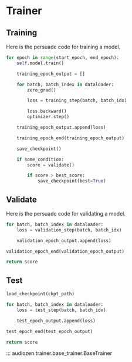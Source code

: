 # Trainer

## Training

Here is the persuade code for training a model.

```python
for epoch in range(start_epoch, end_epoch):
    self.model.train()

    training_epoch_output = []

    for batch, batch_index in dataloader:
        zero_grad()

        loss = training_step(batch, batch_idx)

        loss.backward()
        optimizer.step()

    training_epoch_output.append(loss)

    training_epoch_end(training_epoch_output)

    save_checkpoint()

    if some_condition:
        score = validate()

        if score > best_score:
            save_checkpoint(best=True)
```

## Validate

Here is the persuade code for validating a model.

```python
for batch, batch_index in dataloader:
    loss = validation_step(batch, batch_idx)

    validation_epoch_output.append(loss)

validation_epoch_end(validation_epoch_output)

return score
```

## Test


```python
load_checkpoint(ckpt_path)

for batch, batch_index in dataloader:
    loss = test_step(batch, batch_idx)

    test_epoch_output.append(loss)

test_epoch_end(test_epoch_output)

return score
```

::: audiozen.trainer.base_trainer.BaseTrainer
